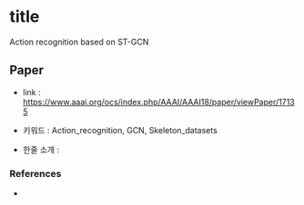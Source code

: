 ﻿# title
Action recognition based on ST-GCN 
## Paper

- link : https://www.aaai.org/ocs/index.php/AAAI/AAAI18/paper/viewPaper/17135

- 키워드 : Action_recognition, GCN, Skeleton_datasets

- 한줄 소개 : 

### References

- 


